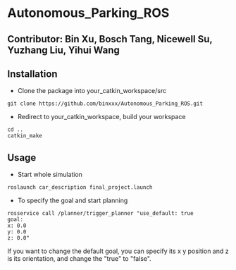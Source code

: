 Autonomous_Parking_ROS
======
## Contributor: Bin Xu, Bosch Tang, Nicewell Su, Yuzhang Liu, Yihui Wang
## Installation
- Clone the package into your_catkin_workspace/src
```
git clone https://github.com/binxxx/Autonomous_Parking_ROS.git
```
- Redirect to your_catkin_workspace, build your workspace
```
cd ..
catkin_make
```
## Usage
- Start whole simulation
```
roslaunch car_description final_project.launch
```
- To specify the goal and start planning
```
rosservice call /planner/trigger_planner "use_default: true
goal:
x: 0.0
y: 0.0
z: 0.0"
```
If you want to change the default goal, you can specify its x y position and z is its orientation, and change the "true" to "false".
